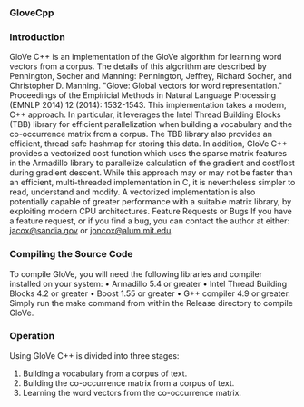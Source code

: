 ### GloveCpp

### Introduction
GloVe C++ is an implementation of the GloVe algorithm for learning word vectors from a corpus. The details of this algorithm are described by Pennington, Socher and Manning:
Pennington, Jeffrey, Richard Socher, and Christopher D. Manning. "Glove: Global vectors for word representation." Proceedings of the Empiricial Methods in Natural Language Processing (EMNLP 2014) 12 (2014): 1532-1543.
This implementation takes a modern, C++ approach. In particular, it leverages the Intel Thread Building Blocks (TBB) library for efficient parallelization when building a vocabulary and the co-occurrence matrix from a corpus. The TBB library also provides an efficient, thread safe hashmap for storing this data. In addition, GloVe C++ provides a vectorized cost function which uses the sparse matrix features in the Armadillo library to parallelize calculation of the gradient and cost/lost during gradient descent. 
While this approach may or may not be faster than an efficient, multi-threaded implementation in C, it is nevertheless simpler to read, understand and modify. A vectorized implementation is also potentially capable of greater performance with a suitable matrix library, by exploiting modern CPU architectures.
Feature Requests or Bugs
If you have a feature request, or if you find a bug, you can contact the author at either: jacox@sandia.gov or joncox@alum.mit.edu.
 
### Compiling the Source Code
To compile GloVe, you will need the following libraries and compiler installed on your system:
•	Armadillo 5.4 or greater
•	Intel Thread Building Blocks 4.2 or greater
•	Boost 1.55 or greater
•	G++ compiler 4.9 or greater.
Simply run the make command from within the Release directory to compile GloVe.
 
### Operation
Using GloVe C++ is divided into three stages:
1.	Building a vocabulary from a corpus of text. 
2.	Building the co-occurrence matrix from a corpus of text.
3.	Learning the word vectors from the co-occurrence matrix.
